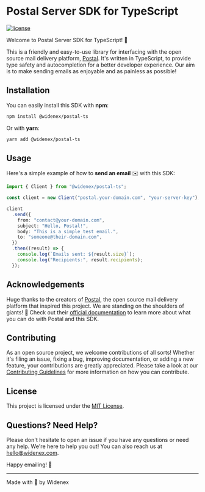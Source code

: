 
# Postal Server SDK for TypeScript

[![license](https://img.shields.io/badge/license-MIT-blue.svg)](https://github.com/your-github-repo/blob/main/LICENSE)

Welcome to Postal Server SDK for TypeScript! 🎉

This is a friendly and easy-to-use library for interfacing with the open source mail delivery platform, [Postal](https://postal.atech.media/). It's written in TypeScript, to provide type safety and autocompletion for a better developer experience. Our aim is to make sending emails as enjoyable and as painless as possible!

## Installation

You can easily install this SDK with **npm**:

```bash
npm install @widenex/postal-ts
```

Or with **yarn**:

```bash
yarn add @widenex/postal-ts
```

## Usage

Here's a simple example of how to **send an email** ✉️ with this SDK:

```typescript
import { Client } from "@widenex/postal-ts";

const client = new Client("postal.your-domain.com", "your-server-key");

client
  .send({
    from: "contact@your-domain.com",
    subject: "Hello, Postal!",
    body: "This is a simple test email.",
    to: "someone@their-domain.com",
  })
  .then((result) => {
    console.log(`Emails sent: ${result.size}`);
    console.log("Recipients:", result.recipients);
  });
```

## Acknowledgements

Huge thanks to the creators of [Postal](https://github.com/postalserver/postal), the open source mail delivery platform that inspired this project. We are standing on the shoulders of giants! 🙏 Check out their [official documentation](https://docs.postalserver.io) to learn more about what you can do with Postal and this SDK.

## Contributing

As an open source project, we welcome contributions of all sorts! Whether it's filing an issue, fixing a bug, improving documentation, or adding a new feature, your contributions are greatly appreciated. Please take a look at our [Contributing Guidelines](#) for more information on how you can contribute.

## License

This project is licensed under the [MIT License](https://github.com/your-github-repo/blob/main/LICENSE).

## Questions? Need Help?

Please don't hesitate to open an issue if you have any questions or need any help. We're here to help you out! You can also reach us at hello@widenex.com. 

Happy emailing! 💌

---

Made with 🖤 by Widenex
